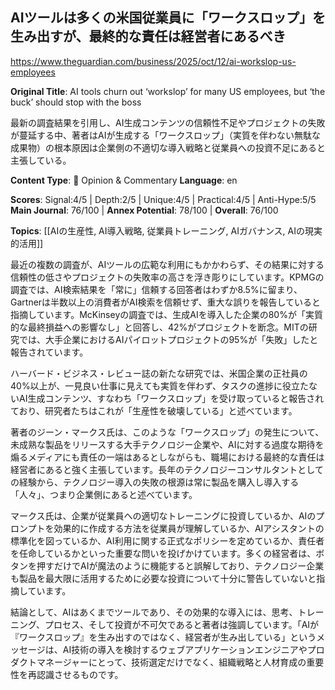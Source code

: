 ## AIツールは多くの米国従業員に「ワークスロップ」を生み出すが、最終的な責任は経営者にあるべき

https://www.theguardian.com/business/2025/oct/12/ai-workslop-us-employees

**Original Title**: AI tools churn out ‘workslop’ for many US employees, but ‘the buck’ should stop with the boss

最新の調査結果を引用し、AI生成コンテンツの信頼性不足やプロジェクトの失敗が蔓延する中、著者はAIが生成する「ワークスロップ」（実質を伴わない無駄な成果物）の根本原因は企業側の不適切な導入戦略と従業員への投資不足にあると主張している。

**Content Type**: 💭 Opinion & Commentary
**Language**: en

**Scores**: Signal:4/5 | Depth:2/5 | Unique:4/5 | Practical:4/5 | Anti-Hype:5/5
**Main Journal**: 76/100 | **Annex Potential**: 78/100 | **Overall**: 76/100

**Topics**: [[AIの生産性, AI導入戦略, 従業員トレーニング, AIガバナンス, AIの現実的活用]]

最近の複数の調査が、AIツールの広範な利用にもかかわらず、その結果に対する信頼性の低さやプロジェクトの失敗率の高さを浮き彫りにしています。KPMGの調査では、AI検索結果を「常に」信頼する回答者はわずか8.5%に留まり、Gartnerは半数以上の消費者がAI検索を信頼せず、重大な誤りを報告していると指摘しています。McKinseyの調査では、生成AIを導入した企業の80%が「実質的な最終損益への影響なし」と回答し、42%がプロジェクトを断念。MITの研究では、大手企業におけるAIパイロットプロジェクトの95%が「失敗」したと報告されています。

ハーバード・ビジネス・レビュー誌の新たな研究では、米国企業の正社員の40%以上が、一見良い仕事に見えても実質を伴わず、タスクの進捗に役立たないAI生成コンテンツ、すなわち「ワークスロップ」を受け取っていると報告されており、研究者たちはこれが「生産性を破壊している」と述べています。

著者のジーン・マークス氏は、このような「ワークスロップ」の発生について、未成熟な製品をリリースする大手テクノロジー企業や、AIに対する過度な期待を煽るメディアにも責任の一端はあるとしながらも、職場における最終的な責任は経営者にあると強く主張しています。長年のテクノロジーコンサルタントとしての経験から、テクノロジー導入の失敗の根源は常に製品を購入し導入する「人々」、つまり企業側にあると述べています。

マークス氏は、企業が従業員への適切なトレーニングに投資しているか、AIのプロンプトを効果的に作成する方法を従業員が理解しているか、AIアシスタントの標準化を図っているか、AI利用に関する正式なポリシーを定めているか、責任者を任命しているかといった重要な問いを投げかけています。多くの経営者は、ボタンを押すだけでAIが魔法のように機能すると誤解しており、テクノロジー企業も製品を最大限に活用するために必要な投資について十分に警告していないと指摘しています。

結論として、AIはあくまでツールであり、その効果的な導入には、思考、トレーニング、プロセス、そして投資が不可欠であると著者は強調しています。「AIが『ワークスロップ』を生み出すのではなく、経営者が生み出している」というメッセージは、AI技術の導入を検討するウェブアプリケーションエンジニアやプロダクトマネージャーにとって、技術選定だけでなく、組織戦略と人材育成の重要性を再認識させるものです。
